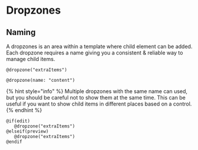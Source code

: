 # Dropzones

## Naming

A dropzones is an area within a template where child element can be added. Each dropzone requires a name giving you a consistent & reliable way to manage child items.&#x20;

```
@dropzone("extraItems")
```

```
@dropzone(name: "content")
```

{% hint style="info" %}
Multiple dropzones with the same name can used, but you should be careful not to show them at the same time. This can be useful if you want to show child items in different places based on a control.
{% endhint %}

```
@if(edit)
   @dropzone("extraItems")
@elseif(preview)
   @dropzone("extraItems")
@endif
```

